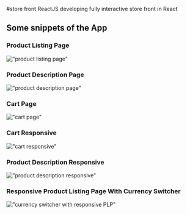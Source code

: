 #store front ReactJS
developing fully interactive store front in React

## Some snippets of the App
### Product Listing Page

!["product listing page"](src/assets/images/Demo/Home.png)  

### Product Description Page

!["product description page"](src/assets/images/Demo/ProductDescription.png)  

### Cart Page

!["cart page"](src/assets/images/Demo/Cart.png)

### Cart Responsive

!["cart responsive"](src/assets/images/Demo/CartResponsive.png)

### Product Description Responsive

!["product description responsive"](src/assets/images/Demo/ProductDescriptionResponsive.png)


### Responsive Product Listing Page With Currency Switcher

!["currency switcher with responsive PLP"](src/assets/images/Demo/CurrencySwitcherWithPLPResponsive.png)